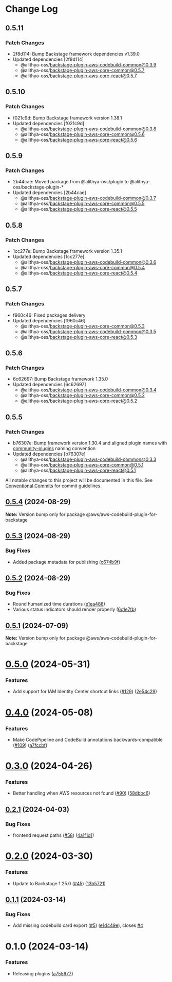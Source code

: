 # Change Log

## 0.5.11

### Patch Changes

- 2f8d114: Bump Backstage framework dependencies v1.39.0
- Updated dependencies [2f8d114]
  - @alithya-oss/backstage-plugin-aws-codebuild-common@0.3.9
  - @alithya-oss/backstage-plugin-aws-core-common@0.5.7
  - @alithya-oss/backstage-plugin-aws-core-react@0.5.7

## 0.5.10

### Patch Changes

- f021c9d: Bump Backstage framework version 1.38.1
- Updated dependencies [f021c9d]
  - @alithya-oss/backstage-plugin-aws-codebuild-common@0.3.8
  - @alithya-oss/backstage-plugin-aws-core-common@0.5.6
  - @alithya-oss/backstage-plugin-aws-core-react@0.5.6

## 0.5.9

### Patch Changes

- 2b44cae: Moved package from @alithya-oss/plugin to @alithya-oss/backstage-plugin-\*
- Updated dependencies [2b44cae]
  - @alithya-oss/backstage-plugin-aws-codebuild-common@0.3.7
  - @alithya-oss/backstage-plugin-aws-core-common@0.5.5
  - @alithya-oss/backstage-plugin-aws-core-react@0.5.5

## 0.5.8

### Patch Changes

- 1cc277e: Bump Backstage framework version 1.35.1
- Updated dependencies [1cc277e]
  - @alithya-oss/backstage-plugin-aws-codebuild-common@0.3.6
  - @alithya-oss/backstage-plugin-aws-core-common@0.5.4
  - @alithya-oss/backstage-plugin-aws-core-react@0.5.4

## 0.5.7

### Patch Changes

- f960c46: Fixed packages delivery
- Updated dependencies [f960c46]
  - @alithya-oss/backstage-plugin-aws-core-common@0.5.3
  - @alithya-oss/backstage-plugin-aws-codebuild-common@0.3.5
  - @alithya-oss/backstage-plugin-aws-core-react@0.5.3

## 0.5.6

### Patch Changes

- 6c62697: Bump Backstage framework 1.35.0
- Updated dependencies [6c62697]
  - @alithya-oss/backstage-plugin-aws-codebuild-common@0.3.4
  - @alithya-oss/backstage-plugin-aws-core-common@0.5.2
  - @alithya-oss/backstage-plugin-aws-core-react@0.5.2

## 0.5.5

### Patch Changes

- b76307e: Bump framework version 1.30.4 and aligned plugin names with [community-plugins](https://github.com/backstage/community-plugins) naming convention
- Updated dependencies [b76307e]
  - @alithya-oss/backstage-plugin-aws-codebuild-common@0.3.3
  - @alithya-oss/backstage-plugin-aws-core-common@0.5.1
  - @alithya-oss/backstage-plugin-aws-core-react@0.5.1

All notable changes to this project will be documented in this file.
See [Conventional Commits](https://conventionalcommits.org) for commit guidelines.

## [0.5.4](https://github.com/awslabs/backstage-plugins-for-aws/compare/@aws/aws-codebuild-plugin-for-backstage@0.5.3...@aws/aws-codebuild-plugin-for-backstage@0.5.4) (2024-08-29)

**Note:** Version bump only for package @aws/aws-codebuild-plugin-for-backstage

## [0.5.3](https://github.com/awslabs/backstage-plugins-for-aws/compare/@aws/aws-codebuild-plugin-for-backstage@0.5.2...@aws/aws-codebuild-plugin-for-backstage@0.5.3) (2024-08-29)

### Bug Fixes

- Added package metadata for publishing ([c674b9f](https://github.com/awslabs/backstage-plugins-for-aws/commit/c674b9fee77bd91567615f8adc4c1688da93ee3f))

## [0.5.2](https://github.com/awslabs/backstage-plugins-for-aws/compare/@aws/aws-codebuild-plugin-for-backstage@0.5.1...@aws/aws-codebuild-plugin-for-backstage@0.5.2) (2024-08-29)

### Bug Fixes

- Round humanized time durations ([e1ea488](https://github.com/awslabs/backstage-plugins-for-aws/commit/e1ea488ab11cc689b513b64a291b8543967fb960))
- Various status indicators should render properly ([6c1e7fb](https://github.com/awslabs/backstage-plugins-for-aws/commit/6c1e7fb3e78d92cd8d3c5390eed5438e353a8b23))

## [0.5.1](https://github.com/awslabs/backstage-plugins-for-aws/compare/@aws/aws-codebuild-plugin-for-backstage@0.5.0...@aws/aws-codebuild-plugin-for-backstage@0.5.1) (2024-07-09)

**Note:** Version bump only for package @aws/aws-codebuild-plugin-for-backstage

# [0.5.0](https://github.com/awslabs/backstage-plugins-for-aws/compare/@aws/aws-codebuild-plugin-for-backstage@0.4.0...@aws/aws-codebuild-plugin-for-backstage@0.5.0) (2024-05-31)

### Features

- Add support for IAM Identity Center shortcut links ([#129](https://github.com/awslabs/backstage-plugins-for-aws/issues/129)) ([2e54c29](https://github.com/awslabs/backstage-plugins-for-aws/commit/2e54c29fb25b42a3c77f9bec952a7e2c10ef9025))

# [0.4.0](https://github.com/awslabs/backstage-plugins-for-aws/compare/@aws/aws-codebuild-plugin-for-backstage@0.3.0...@aws/aws-codebuild-plugin-for-backstage@0.4.0) (2024-05-08)

### Features

- Make CodePipeline and CodeBuild annotations backwards-compatible ([#109](https://github.com/awslabs/backstage-plugins-for-aws/issues/109)) ([a7fccbf](https://github.com/awslabs/backstage-plugins-for-aws/commit/a7fccbff5d52e1a1c3820b57152cb77e6373672d))

# [0.3.0](https://github.com/awslabs/backstage-plugins-for-aws/compare/@aws/aws-codebuild-plugin-for-backstage@0.2.1...@aws/aws-codebuild-plugin-for-backstage@0.3.0) (2024-04-26)

### Features

- Better handling when AWS resources not found ([#90](https://github.com/awslabs/backstage-plugins-for-aws/issues/90)) ([58dbbc6](https://github.com/awslabs/backstage-plugins-for-aws/commit/58dbbc65add71bad25b4f6ad91b15b2bb49a15dd))

## [0.2.1](https://github.com/awslabs/backstage-plugins-for-aws/compare/@aws/aws-codebuild-plugin-for-backstage@0.2.0...@aws/aws-codebuild-plugin-for-backstage@0.2.1) (2024-04-03)

### Bug Fixes

- frontend request paths ([#58](https://github.com/awslabs/backstage-plugins-for-aws/issues/58)) ([4a1f1d1](https://github.com/awslabs/backstage-plugins-for-aws/commit/4a1f1d1d7bc3cba4e4f28730cd4e1b1da41a205c))

# [0.2.0](https://github.com/awslabs/backstage-plugins-for-aws/compare/@aws/aws-codebuild-plugin-for-backstage@0.1.1...@aws/aws-codebuild-plugin-for-backstage@0.2.0) (2024-03-30)

### Features

- Update to Backstage 1.25.0 ([#45](https://github.com/awslabs/backstage-plugins-for-aws/issues/45)) ([13b5721](https://github.com/awslabs/backstage-plugins-for-aws/commit/13b5721f176a898f7de7f483852732ee8014a1cc))

## [0.1.1](https://github.com/awslabs/backstage-plugins-for-aws/compare/@aws/aws-codebuild-plugin-for-backstage@0.1.0...@aws/aws-codebuild-plugin-for-backstage@0.1.1) (2024-03-14)

### Bug Fixes

- Add missing codebuild card export ([#5](https://github.com/awslabs/backstage-plugins-for-aws/issues/5)) ([e1d449e](https://github.com/awslabs/backstage-plugins-for-aws/commit/e1d449e40004dab5aa8498c2e1c7fcca53313e12)), closes [#4](https://github.com/awslabs/backstage-plugins-for-aws/issues/4)

# 0.1.0 (2024-03-14)

### Features

- Releasing plugins ([a755677](https://github.com/awslabs/backstage-plugins-for-aws/commit/a75567771e3cbafe2ef2814ad33b1cc54e9564e0))
